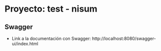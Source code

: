 # Proyecto: test - nisum


## Swagger
* Link a la documentación con Swagger: http://localhost:8080/swagger-ui/index.html
